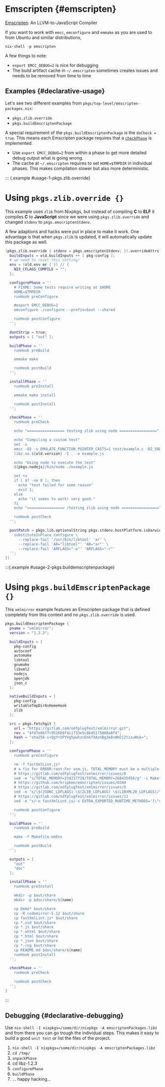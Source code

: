 # Emscripten {#emscripten}

[Emscripten](https://github.com/kripken/emscripten): An LLVM-to-JavaScript Compiler

If you want to work with `emcc`, `emconfigure` and `emmake` as you are used to from Ubuntu and similar distributions,

```console
nix-shell -p emscripten
```

A few things to note:

* `export EMCC_DEBUG=2` is nice for debugging
* The build artifact cache in `~/.emscripten` sometimes creates issues and needs to be removed from time to time

## Examples {#declarative-usage}

Let's see two different examples from `pkgs/top-level/emscripten-packages.nix`:

* `pkgs.zlib.override`
* `pkgs.buildEmscriptenPackage`

A special requirement of the `pkgs.buildEmscriptenPackage` is the `doCheck = true`.
This means each Emscripten package requires that a [`checkPhase`](#ssec-check-phase) is implemented.

* Use `export EMCC_DEBUG=2` from within a phase to get more detailed debug output what is going wrong.
* The cache at `~/.emscripten` requires to set `HOME=$TMPDIR` in individual phases.
  This makes compilation slower but also more deterministic.

::: {.example #usage-1-pkgs.zlib.override}

# Using `pkgs.zlib.override {}`

This example uses `zlib` from Nixpkgs, but instead of compiling **C** to **ELF** it compiles **C** to **JavaScript** since we were using `pkgs.zlib.override` and changed `stdenv` to `pkgs.emscriptenStdenv`.

A few adaptions and hacks were put in place to make it work.
One advantage is that when `pkgs.zlib` is updated, it will automatically update this package as well.


```nix
(pkgs.zlib.override { stdenv = pkgs.emscriptenStdenv; }).overrideAttrs (old: {
  buildInputs = old.buildInputs ++ [ pkg-config ];
  # we need to reset this setting!
  env = (old.env or { }) // {
    NIX_CFLAGS_COMPILE = "";
  };

  configurePhase = ''
    # FIXME: Some tests require writing at $HOME
    HOME=$TMPDIR
    runHook preConfigure

    #export EMCC_DEBUG=2
    emconfigure ./configure --prefix=$out --shared

    runHook postConfigure
  '';

  dontStrip = true;
  outputs = [ "out" ];

  buildPhase = ''
    runHook preBuild

    emmake make

    runHook postBuild
  '';

  installPhase = ''
    runHook preInstall

    emmake make install

    runHook postInstall
  '';

  checkPhase = ''
    runHook preCheck

    echo "================= testing zlib using node ================="

    echo "Compiling a custom test"
    set -x
    emcc -O2 -s EMULATE_FUNCTION_POINTER_CASTS=1 test/example.c -DZ_SOLO \
    libz.so.${old.version} -I . -o example.js

    echo "Using node to execute the test"
    ${pkgs.nodejs}/bin/node ./example.js

    set +x
    if [ $? -ne 0 ]; then
      echo "test failed for some reason"
      exit 1;
    else
      echo "it seems to work! very good."
    fi
    echo "================= /testing zlib using node ================="

    runHook postCheck
  '';

  postPatch = pkgs.lib.optionalString pkgs.stdenv.hostPlatform.isDarwin ''
    substituteInPlace configure \
      --replace-fail '/usr/bin/libtool' 'ar' \
      --replace-fail 'AR="libtool"' 'AR="ar"' \
      --replace-fail 'ARFLAGS="-o"' 'ARFLAGS="-r"'
  '';
})
```

:::{.example #usage-2-pkgs.buildemscriptenpackage}

# Using `pkgs.buildEmscriptenPackage {}`

This `xmlmirror` example features an Emscripten package that is defined completely from this context and no `pkgs.zlib.override` is used.

```nix
pkgs.buildEmscriptenPackage {
  pname = "xmlmirror";
  version = "1.2.3";

  buildInputs = [
    pkg-config
    autoconf
    automake
    libtool
    gnumake
    libxml2
    nodejs
    openjdk
    json_c
  ];

  nativeBuildInputs = [
    pkg-config
    writableTmpDirAsHomeHook
    zlib
  ];

  src = pkgs.fetchgit {
    url = "https://gitlab.com/odfplugfest/xmlmirror.git";
    rev = "4fd7e86f7c9526b8f4c1733e5c8b45175860a8fd";
    hash = "sha256-i+QgY+5PYVg5pwhzcDnkfXAznBg3e8sWH2jZtixuWsk=";
  };

  configurePhase = ''
    runHook preConfigure

    rm -f fastXmlLint.js*
    # a fix for ERROR:root:For asm.js, TOTAL_MEMORY must be a multiple of 16MB, was 234217728
    # https://gitlab.com/odfplugfest/xmlmirror/issues/8
    sed -e "s/TOTAL_MEMORY=234217728/TOTAL_MEMORY=268435456/g" -i Makefile.emEnv
    # https://github.com/kripken/emscripten/issues/6344
    # https://gitlab.com/odfplugfest/xmlmirror/issues/9
    sed -e "s/\$(JSONC_LDFLAGS) \$(ZLIB_LDFLAGS) \$(LIBXML20_LDFLAGS)/\$(JSONC_LDFLAGS) \$(LIBXML20_LDFLAGS) \$(ZLIB_LDFLAGS) /g" -i Makefile.emEnv
    # https://gitlab.com/odfplugfest/xmlmirror/issues/11
    sed -e "s/-o fastXmlLint.js/-s EXTRA_EXPORTED_RUNTIME_METHODS='[\"ccall\", \"cwrap\"]' -o fastXmlLint.js/g" -i Makefile.emEnv

    runHook postConfigure
  '';

  buildPhase = ''
    runHook preBuild

    make -f Makefile.emEnv

    runHook postBuild
  '';

  outputs = [
    "out"
    "doc"
  ];

  installPhase = ''
    runHook preInstall

    mkdir -p $out/share
    mkdir -p $doc/share/${name}

    cp Demo* $out/share
    cp -R codemirror-5.12 $out/share
    cp fastXmlLint.js* $out/share
    cp *.xsd $out/share
    cp *.js $out/share
    cp *.xhtml $out/share
    cp *.html $out/share
    cp *.json $out/share
    cp *.rng $out/share
    cp README.md $doc/share/${name}
    runHook postInstall
  '';

  checkPhase = ''
    runHook preCheck

    runHook postCheck
  '';
}
```

:::

## Debugging {#declarative-debugging}

Use `nix-shell -I nixpkgs=/some/dir/nixpkgs -A emscriptenPackages.libz` and from there you can go trough the individual steps. This makes it easy to build a good `unit test` or list the files of the project.

1. `nix-shell -I nixpkgs=/some/dir/nixpkgs -A emscriptenPackages.libz`
2. `cd /tmp/`
3. `unpackPhase`
4. cd libz-1.2.3
5. `configurePhase`
6. `buildPhase`
7. ... happy hacking...
